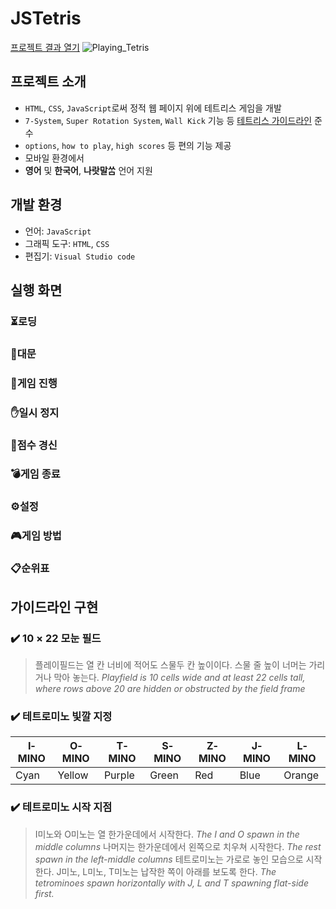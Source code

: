 # JSTetris
[프로젝트 결과 열기](https://sleeprince.github.io/JSTetris/)
![Playing_Tetris](https://github.com/user-attachments/assets/9c442c06-c4e7-44ab-bd33-ca3a38d7fdfa)

## 프로젝트 소개
- `HTML`, `CSS`, `JavaScript`로써 정적 웹 페이지 위에 테트리스 게임을 개발
- `7‐System`, `Super Rotation System`, `Wall Kick` 기능 등 [테트리스 가이드라인](https://harddrop.com/wiki/Tetris_Guideline) 준수
- `options`, `how to play`, `high scores` 등 편의 기능 제공
- 모바일 환경에서 
- **영어** 및 **한국어**, **나랏말ᄊᆞᆷ** 언어 지원

## 개발 환경
- 언어: `JavaScript`
- 그래픽 도구: `HTML`, `CSS`
- 편집기: `Visual Studio code`

## 실행 화면
### ⏳로딩
### 🚪대문
### 🧱게임 진행
### ✋일시 정지
### 🥇점수 경신
### 💣게임 종료
### ⚙️설정
### 🎮게임 방법
### 📋순위표

## 가이드라인 구현

### ✔️ 10 × 22 모눈 필드
> 플레이필드는 열 칸 너비에 적어도 스물두 칸 높이이다. 스물 줄 높이 너머는 가리거나 막아 놓는다.
> *Playfield is 10 cells wide and at least 22 cells tall, where rows above 20 are hidden or obstructed by the field frame*

### ✔️ 테트로미노 빛깔 지정
| I‐MINO | O‐MINO | T‐MINO | S‐MINO | Z‐MINO | J‐MINO | L‐MINO |
| ------ | ------ | ------ | ------ | ------ | ------ | ------ |
| Cyan | Yellow | Purple | Green | Red | Blue | Orange |

### ✔️ 테트로미노 시작 지점
> I미노와 O미노는 열 한가운데에서 시작한다.
> *The I and O spawn in the middle columns*
> 나머지는 한가운데에서 왼쪽으로 치우쳐 시작한다.
> *The rest spawn in the left-middle columns*
> 테트로미노는 가로로 놓인 모습으로 시작한다. J미노, L미노, T미노는 납작한 쪽이 아래를 보도록 한다.
> *The tetrominoes spawn horizontally with J, L and T spawning flat-side first.*
 